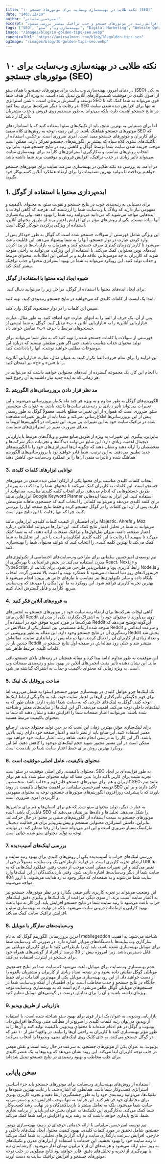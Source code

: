 ```yaml
---
title: "۱۰ نکته طلایی در بهینه‌سازی وب‌سایت برای موتورهای جستجو (SEO)"
date: "1403/12/10"
author: "امیرحسین سلمانی"
excerpt: "در این مقاله، ده نکته طلایی برای بهینه‌سازی وب‌سایت به منظور افزایش رتبه در موتورهای جستجو و جذب ترافیک بیشتر بررسی می‌شود."
tags: ["SEO", "بهینه‌سازی وب", "سئو", "Digital Marketing", "Website Optimization"]
image: "/images/blog/10-golden-tips-seo.webp"
canonicalUrl: "https://amirsalmani.com/blog/10-golden-tips-seo"
ogImage: "/images/blog/10-golden-tips-seo.webp"
---
```


# ۱۰ نکته طلایی در بهینه‌سازی وب‌سایت برای موتورهای جستجو (SEO)

در دنیای امروز، بهینه‌سازی وب‌سایت برای موتورهای جستجو یا همان سئو (SEO) به یکی از اصول کلیدی در موفقیت کسب‌وکارهای آنلاین تبدیل شده است. به ‌ویژه اگر هدف شما توسعه و گسترش برندتان است، داشتن استراتژی SEO قوی می‌تواند به شما کمک کند تا در رقابت با دیگر شرکت‌ها برتری پیدا کنید. SEO نه ‌تنها برای افزایش دیده‌ شدن سایت در نتایج جستجو اهمیت دارد، بلکه می‌تواند به ‌طور مستقیم روی فروش و جذب مشتریان تأثیرگذار باشد.

اما برای دستیابی به بهترین نتایج، باید از تکنیک‌های سئو استفاده کنید که با استانداردهای موتورهای جستجو هماهنگ باشد. در این زمینه، توجه به روش‌های کلاه سفید SEO که برای کاربران و موتورهای جستجو مفید است، امری ضروری است. برعکس، استفاده از تاکتیک‌های سئوی کلاه سیاه که بیشتر بر الگوریتم‌های جستجو تمرکز دارند، ممکن است موجب جریمه شدن سایت شما توسط گوگل و کاهش رتبه در نتایج جستجو شود. بنابراین، انتخاب روش‌های مناسب و به‌کارگیری استراتژی‌های کارآمد برای بهینه‌سازی سایت می‌تواند تأثیر زیادی در جذب ترافیک، افزایش فروش و موفقیت برند شما داشته باشد.

در ادامه، به بررسی ده نکته طلایی در بهینه‌سازی سرعت سایت برای موتورهای جستجو خواهیم پرداخت تا بتوانید بهترین تصمیمات را برای ارتقاء عملکرد آنلاین کسب‌وکار خود بگیرید.

## 1. ایده‌پردازی محتوا با استفاده از گوگل

برای دستیابی به رتبه‌بندی خوب در نتایج جستجو و تقویت سئو، به محتوای باکیفیت و مفهومی نیاز دارید که وبلاگ یا وب‌سایت شما را ارزشمند کند. هرچند که گاهی اوقات با ایده‌هایی مواجه می‌شوید که می‌دانید می‌توانند رتبه شما را بهبود دهند، ولی پیاده‌سازی آنها ساده نیست. یکی از روش‌های مؤثر برای افزایش اعتبار برند از طریق محتوای آنلاین، استفاده از ویژگی پرکردن خودکار گوگل است.

این ویژگی شامل فهرستی از سوالات جستجو شده است که گوگل به طور خودکار پس از وارد کردن عبارت در نوار جستجو، آنها را به شما پیشنهاد می‌دهد. این قابلیت باعث می‌شود تا کاربران زمان کمتری صرف جستجو کنند و همزمان به بازاریاب‌ها در پیدا کردن ایده‌های نوین محتوایی کمک می‌کند. با استفاده از این ویژگی، می‌توانید به راحتی متوجه شوید که کاربران به چه موضوعاتی علاقه دارند و بر اساس این اطلاعات، محتوای مرتبط و جذاب تولید کنید. این رویکرد می‌تواند به شما در بهبود استراتژی محتوا و جذب ترافیک بیشتر کمک کند.

### شیوه ایجاد ایده محتوا با استفاده از گوگل

 برای ایجاد ایده‌های محتوا با استفاده از گوگل، مراحل زیر را می‌توانید دنبال کنید:

ابتدا یک لیست از کلمات کلیدی که می‌خواهید در نتایج جستجو رتبه‌بندی کنید، تهیه کنید.

سپس این کلمات را در نوار جستجوی گوگل وارد کنید.

پس از آن، یک حرف از الفبا را به انتهای عبارت خود اضافه کنید. به طور مثال، عبارت «بازاریابی آنلاین» را به «بازاریابی آنلاین + ب» تبدیل کنید. گوگل به شما لیستی از جستجوهای مرتبط با حرف «ب» نمایش خواهد داد.

فهرستی از سوالات یا کلمات جستجو شده را تهیه کنید که به نظر شما می‌توانند برای تولید محتوای جذاب مناسب باشند. حتی اگر هنوز مطمئن نیستید که درباره این موضوعات مطلبی خواهید نوشت، آنها را یادداشت کنید.

این فرایند را برای تمام حروف الفبا تکرار کنید. به عنوان مثال، عبارت «بازاریابی آنلاین» را با «س» و «ج» نیز امتحان کنید.

با انجام این کار، یک مجموعه گسترده از ایده‌های محتوایی خواهید داشت که می‌توانید در هر زمانی که به ایده جدید نیاز داشتید به آن رجوع کنید.

### 2. مد نظر قرار دادن بروزرسانی‌های الگوریتم

الگوریتم‌های گوگل به ‌طور مداوم و به ‌ویژه هر چند ماه یک‌بار بروزرسانی می‌شوند و این تغییرات می‌تواند تأثیر زیادی بر رتبه‌بندی سایت‌ها داشته باشد. به ‌عنوان یک متخصص سئو، ضروری است که همواره از این تغییرات مطلع باشید. معمولاً گوگل به‌ طور رسمی پیش از این بروزرسانی‌ها اطلاع‌رسانی نمی‌کند و شما باید از طریق تغییرات مشاهده ‌شده در ترافیک سایت خود به این تغییرات پی ببرید. این تغییرات در الگوریتم‌ها لزوماً به معنای ضرورت تغییر در استراتژی‌های شماست.

بنابراین، پیگیری این تغییرات به ‌ویژه از طریق منابع معتبر و وبلاگ‌های مرتبط با بازاریابی دیجیتال اهمیت زیادی دارد. این منابع می‌توانند دیدگاه‌ها و تجربیات دیگر شرکت‌ها و متخصصان را ارائه دهند و نشان دهند که چگونه آن‌ها استراتژی‌های خود را با الگوریتم‌های جدید تطبیق می‌دهند. به این ترتیب، شما قادر خواهید بود با بروزرسانی‌های الگوریتم هماهنگ شده و تأثیرات منفی آن‌ها را بر عملکرد وب‌سایت خود کاهش دهید.

### 3. توانایی ابزارهای کلمات کلیدی 

انتخاب کلمات کلیدی مناسب برای محتوا یکی از ارکان اصلی دیده شدن در موتورهای جستجو است. این کلمات به کاربران کمک می‌کنند تا محتوای شما را پیدا کنند، به ویژه از طریق جستجوهایی که انجام می‌دهند. برای انتخاب کلمه کلیدی مناسب، می‌توانید از ابزارهایی مانند Google Keyword Planner استفاده کنید. این ابزار به شما ایده‌هایی برای کلمه کلیدی می‌دهد و می‌توانید کلماتی را انتخاب کنید که جستجوی ماهانه متوسطی دارند. پس از آن، این کلمات را در گوگل جستجو کرده و فقط نتایج صفحه اول را بررسی کنید، چرا که تنها رقابت با این نتایج مهم است.

برای اطمینان از کیفیت کلمات کلیدی، ابزارهایی مانند Majestic، Ahrefs و Moz می‌توانند به شما در تحلیل اعتبار نتایج کمک کنند. این ابزارها می‌توانند اطلاعاتی درباره اعتبار صفحه، دامنه، میزان نقل‌قول‌ها و ترافیک صفحات ارائه دهند، که به شما کمک می‌کند تا بفهمید آیا رقابت با این کلمه کلیدی امکان‌پذیر است یا خیر. این تحلیل‌ها به شما کمک می‌کند تا بهترین کلمه کلیدی را انتخاب کنید که بتوانند محتوای شما را بهینه‌سازی کنند.

تیم توسعه‌ی امیرحسین سلمانی برای طراحی وب‌سایت‌های اختصاصی از تکنولوژی‌های مدرن استفاده می‌کند. در بخش فرانت‌اند، با بهره‌گیری از React، Next.js و TypeScript، رابط کاربری پویا و مقیاس‌پذیر طراحی می‌شود. برای بک‌اند، از Node.js و فریم‌ورک‌های روز دنیا استفاده می‌شود تا عملکرد بهینه و امنیت بالا تضمین گردد. انتخاب پایگاه داده و سایر تکنولوژی‌ها نیز متناسب با نیازهای خاص هر پروژه انجام می‌شود تا بهترین تجربه کاربری فراهم شود. این رویکرد به ما این امکان را می‌دهد که وب‌سایتی سریع، کارآمد و قابل گسترش ایجاد کنیم.

### 4.  به فروم‌های آنلاین فکر کنید 

گاهی اوقات شرکت‌ها برای ارتقاء رتبه سایت خود در موتورهای جستجو به انجمن‌های آنلاین مانند Reddit روی می‌آورند تا محتوای خود را به اشتراک بگذارند. یکی از مدیران شرکت‌ها در مورد تجربه موفق خود در استفاده از Reddit این‌گونه توضیح می‌دهد که متوجه شده ارتباط مستقیمی بین انتشار یکی از مقالاتش در Reddit و سرعت ایندکس و رتبه‌گیری آن در نتایج جستجو وجود دارد. این مقاله به ‌طور ویروسی در Reddit پخش شد و تعداد زیادی از کاربران آن را دنبال کردند. تنها دو ماه پس از راه‌اندازی سایت، مقاله‌اش چندین بار در Reddit منتشر شد و خیلی زود مقاله‌اش در صفحه اول نتایج جستجو در کلمات کلیدی مرتبط ظاهر شد.

این موفقیت به ‌طور مداوم ادامه پیدا کرد و مقاله همچنان در رتبه‌های بالای جستجو باقی ماند. این نشان‌ دهنده تأثیر مثبت انجمن‌های آنلاین در بهبود سئو و رتبه‌بندی صفحات وب است، به‌ ویژه زمانی که محتوای باکیفیت و جذاب به اشتراک گذاشته می‌شود.

### 5. ساخت پروفایل بک لینک

بک لینک‌ها جزو عوامل کلیدی در بهینه‌سازی موتور جستجو (سئو) به شمار می‌روند، اما برای فهم چگونگی تأثیرگذاری آن‌ها بر اعتبار سایت خود، باید به چگونگی ارتباط لینک‌ها توجه کنید. گوگل به لینک‌های خارجی که به سایت شما اشاره دارند، همان ‌طور که به لینک‌های داخلی توجه می‌کند، اهمیت می‌دهد. اگر این لینک‌ها از سایت‌های معتبر و شناخته ‌شده باشند، می‌توانند اعتبار صفحات شما را افزایش دهند و نشان دهند که شما به محتوای باکیفیت مرتبط هستید.

برای لینک‌سازی مؤثر، بهترین زمان این است که در حین تولید محتوای جدید، از منابع معتبر استفاده کنید. این منابع باید از نظر دامنه و اعتبار صفحه خود دارای رتبه بالایی باشند. اگر این کار را به درستی انجام دهید، شاهد رشد اعتبار سایت خود خواهید بود. ممکن است در این مسیر مجبور شوید حجم لینک‌های موجود را کاهش دهید، اما این رویکرد بهترین روش برای حفظ اعتبار سایت شما در بلندمدت است.

### 6. محتوای باکیفیت، عامل اصلی موفقیت است

محتوای باکیفیت، رکن اصلی موفقیت در سئو است. SEO به طور فزاینده‌ای بر ایجاد تجربه مثبت برای کاربر تأکید دارد؛ بدین معنا که تولید محتوای سئو شده باید هم برای کاربران و هم برای موتورهای جستجو قابل‌فهم و جذاب باشد. متخصصین SEO، مانند تیم توسعه امیرحسین سلمانی، بر اهمیت محتوای باکیفیت در روند SEO تأکید دارند و بر این باورند که با پیشرفت روزافزون الگوریتم‌های موتورهای جستجو، توجه به محتوای مفهومی و کاربردی امری ضروری است.

به عبارت دیگر، تولید محتوای سئو شده که هم برای انسان‌ها و هم برای ماشین‌ها قابل‌درک باشد، آینده SEO را شکل می‌دهد. تحلیل‌ها و داده‌ها نیز نشان می‌دهند که موتورهای جستجو به سمت استفاده از الگوریتم‌های مبتنی بر محتوا در حال حرکت‌اند. بنابراین، داشتن استراتژی محتوایی منسجم و پیش‌بینی‌پذیر برای هر فعالیت دیجیتال مارکتینگ بسیار ضروری است و این امر می‌تواند شما را از رقبا متمایز کند. در نهایت، توجه به تولید محتوای سئو شده حیاتی است.

### 7. بررسی لینک‌های آسیب‌دیده

بررسی لینک‌های خراب یا آسیب‌دیده یکی از روش‌های کلیدی برای بهبود رتبه سایت و ارتقای تجربه کاربری است. در فرآیند بازطراحی یک وب‌سایت، معمولاً برخی از URLها تغییر می‌کنند و این تغییرات ممکن است موجب از دست رفتن عملکرد لینک‌هایی که به سایت شما از دیگر وب‌سایت‌ها اشاره دارند، شود. وقتی بازدیدکنندگان از این لینک‌ها وارد سایت شما می‌شوند و به صفحه‌ای که دیگر وجود ندارد هدایت می‌شوند، با ارور 404 مواجه می‌شوند.

این وضعیت می‌تواند بر تجربه کاربری تأثیر منفی بگذارد و در نظر موتورهای جستجو نیز به اعتبار سایت آسیب بزند. از سوی دیگر، مراقبت از بک لینک‌ها و پیگیری دقیق لینک‌های خراب باعث می‌شود تا رتبه سایت شما در نتایج جستجو افزایش یابد. این کار نه تنها باعث بهبود کارایی و ارتباطات درونی سایت می‌شود، بلکه در نهایت به بهینه‌سازی سئو و افزایش ترافیک سایت کمک می‌کند.

### 8. وب‌سایت‌های سازگار با موبایل

آخرین بروزرسانی الگوریتم گوگل که به نام mobilegeddon شناخته می‌شود، به اهمیت سازگاری وب‌سایت‌ها با دستگاه‌های موبایل اشاره دارد. در صورتی که وب‌سایت شما برای موبایل بهینه‌سازی نشده باشد، باید آن را بازطراحی کنید تا برای کاربران موبایلی نیز قابل دسترس باشد. زیرا امروزه بیش از 30 درصد از افراد از گوشی‌های همراه خود برای جستجو در اینترنت استفاده می‌کنند.

عدم بهینه‌سازی وب‌سایت برای موبایل باعث می‌شود که سایت شما در نتایج جستجوی موبایلی گوگل نمایش داده نشود و در نتیجه، تعداد زیادی از کاربران و مشتریان بالقوه را از دست خواهید داد. از این رو، بهینه‌سازی موبایل یکی از مهم‌ترین اقدامات برای حفظ جایگاه در نتایج جستجو و جذب مخاطب است. برای اطمینان از اینکه وب‌سایت شما در جستجوهای موبایلی گوگل ظاهر می‌شود، لازم است که به بهینه‌سازی وب‌سایت توجه ویژه‌ای داشته باشید و آن را برای نمایش درست در گوشی‌های موبایل تنظیم کنید.

### 9. بازاریابی از طریق ویدیو

بازاریابی ویدیویی به عنوان یک ابزار قوی برای بهبود سئو شناخته شده است. با استفاده از ویدیو، می‌توان رتبه کلمات کلیدی را سریع‌تر از مطالب متنی وبلاگ‌ها افزایش داد. یوتیوب و گوگل در هم ادغام شده‌اند تا محتوای ویدیویی باکیفیت تولید کنند و آن‌ها را به‌ طور مؤثر بهینه‌سازی کنند تا کاربران به راحتی آن‌ها را بیابند. در واقع،۹ نفر از ۱۰ نفر که در گوگل جستجو می‌کنند، به جای کلیک روی لینک‌های متنی، ویدیوها را انتخاب می‌کنند.

یوتیوب، به عنوان یکی از موتورهای جستجو، به سرعت در حال رشد است و نقش مهمی در جلب توجه کاربران ایفا می‌کند. این روند نشان می‌دهد که ویدیوها به یک عنصر کلیدی برای جلب مخاطب و بهبود رتبه‌بندی در نتایج جستجو تبدیل شده‌اند.

## سخن پایانی

استفاده از روش‌های بهینه‌سازی وب‌سایت برای موتورهای جستجو باید جزء اساسی استراتژی کسب‌وکار شما باشد. همانطور که اشاره شد، با رعایت بهترین شیوه‌ها و تکنیک‌ها، می‌توانید رتبه‌بندی خود را به طور چشمگیری ارتقا دهید و تجربه کاربری بهتری برای مخاطبان خود فراهم کنید. این فرآیند نه تنها موجب افزایش دید و دسترسی به سایت شما می‌شود، بلکه به تعامل بیشتر با بازدیدکنندگان و در نهایت رشد کسب‌وکار شما کمک می‌کند. به‌کارگیری این تکنیک‌ها به ‌عنوان بخش جدایی‌ناپذیر از برنامه تجاری شما، نتایج پایداری خواهد داشت که به رشد برند و افزایش درآمد شما کمک می‌کند.

تیم توسعه امیرحسین سلمانی با ارائه خدماتی حرفه‌ای در زمینه بهینه‌سازی موتور جستجو، شامل تحقیق در مورد کلمات کلیدی، بهبود کیفیت محتوا، ایجاد لینک‌های داخلی و خارجی، افزایش سرعت بارگذاری سایت و ارائه گزارش‌های تحلیلی، به شما کمک می‌کند تا رتبه سایت خود را بهبود بخشید. این خدمات با استفاده از ابزارهای مدرن و تکنیک‌های به روز سئو ارائه می‌شود و هزینه‌های آن از ۷ میلیون تومان آغاز می‌شود. کارشناسان تیم با بهره‌گیری از تجربه و تحلیل‌های دقیق، قادر خواهند بود نتایج مطلوبی در جلب توجه موتورهای جستجو و افزایش ترافیک سایت به دست آورند.
